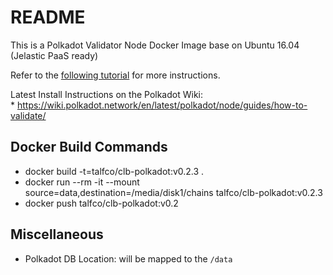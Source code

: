 # README

This is a Polkadot Validator Node Docker Image base on Ubuntu 16.04 (Jelastic PaaS ready)

Refer to the [following tutorial](https://medium.com/coinmonks/polkadot-hello-world-1-cost-effective-cloud-deployment-of-a-validator-node-d3c1bbdb9200) for more instructions.

Latest Install Instructions on the Polkadot Wiki:
* https://wiki.polkadot.network/en/latest/polkadot/node/guides/how-to-validate/

## Docker Build Commands

 * docker build -t=talfco/clb-polkadot:v0.2.3 .
 * docker run --rm -it --mount source=data,destination=/media/disk1/chains  talfco/clb-polkadot:v0.2.3
 * docker push talfco/clb-polkadot:v0.2
 
 
## Miscellaneous 
* Polkadot DB Location: will be mapped to the `/data`
 
 